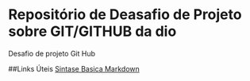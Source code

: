 # Repositório de Deasafio de Projeto  sobre GIT/GITHUB  da dio

Desafio de projeto Git Hub

##Links Úteis
[Sintase Basica Markdown](https://www.markdowmguide.org/basic-syntax/)


